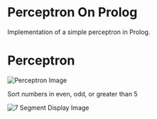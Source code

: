 # Perceptron On Prolog
Implementation of a simple perceptron in Prolog.

# Perceptron

![Perceptron Image](https://raw.githubusercontent.com/MaraniMatias/Perceptron_on_Prolog/image/percepto.png)

Sort numbers in even, odd, or greater than 5

![7 Segment Display Image](https://raw.githubusercontent.com/MaraniMatias/Perceptron_on_Prolog/image/7_segment_display.png)
